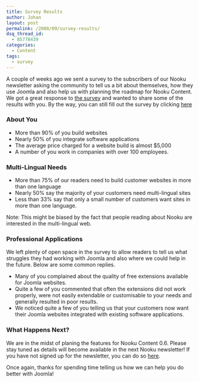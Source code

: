 ```yaml
---
title: Survey Results
author: Johan
layout: post
permalink: /2008/09/survey-results/
dsq_thread_id:
  - 85778439
categories:
  - Content
tags:
  - survey
---
```

A couple of weeks ago we sent a survey to the subscribers of our Nooku newsletter asking the community to tell us a bit about themselves, how they use Joomla and also help us with planning the roadmap for Nooku Content. We got a great response to [the survey][1] and wanted to share some of the results with you. By the way, you can still fill out the survey by clicking [here][1]

<!--more-->

### About You

*   More than 90% of you build websites
*   Nearly 50% of you integrate software applications
*   The average price charged for a website build is almost $5,000
*   A number of you work in companies with over 100 employees.

### Multi-Lingual Needs

*   More than 75% of our readers need to build customer websites in more than one language
*   Nearly 50% say the majority of your customers need multi-lingual sites
*   Less than 33% say that only a small number of customers want sites in more than one language.

Note: This might be biased by the fact that people reading about Nooku are interested in the multi-lingual web.

### Professional Applications

We left plenty of open space in the survey to allow readers to tell us what struggles they had working with Joomla and also where we could help in the future. Below are some common replies.

*   Many of you complained about the quality of free extensions available for Joomla websites.
*   Quite a few of you commented that often the extensions did not work properly, were not easily extendable or customisable to your needs and generally resulted in poor results.
*   We noticed quite a few of you telling us that your customers now want their Joomla websites integrated with existing software applications.

### What Happens Next?

We are in the midst of planing the features for Nooku Content 0.6. Please stay tuned as details will become available in the next Nooku newsletter! If you have not signed up for the newsletter, you can do so [here][2].

Once again, thanks for spending time telling us how we can help you do better with Joomla!

 [1]: http://www.polldaddy.com/s/758FAEA0AC0FEDB5/
 [2]: en/buzz/nooku-newsletter.html
